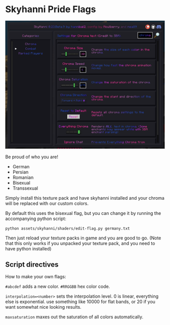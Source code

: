 # Skyhanni Pride Flags

![](./screenshot.png)

Be proud of who you are!

 - German
 - Persian
 - Romanian
 - Bisexual
 - Transsexual

Simply install this texture pack and have skyhanni installed and your chroma will be replaced with our custom colors.

By default this uses the bisexual flag, but you can change it by running the accompanying python script: 
```
python assets/skyhanni/shaders/edit-flag.py germany.txt
```

Then just reload your texture packs in game and you are good to go. (Note that this only works if you unpacked your texture pack, and you need to have python installed)

## Script directives

How to make your own flags:

`#abcdef` adds a new color. `#RRGGBB` hex color code.

`interpolation=<number>` sets the interpolation level. 0 is linear, everything else is exponential. use something like 10000 for flat bands, or 20 if you want somewhat nice looking results.

`maxsaturation` maxes out the saturation of all colors automatically.



